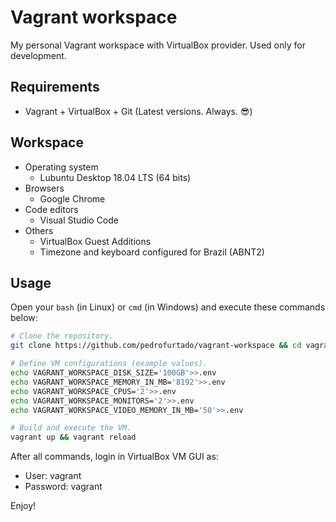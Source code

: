# Vagrant workspace

My personal Vagrant workspace with VirtualBox provider. Used only for development.

## Requirements

* Vagrant + VirtualBox + Git (Latest versions. Always. 😎)

## Workspace

* Operating system
  * Lubuntu Desktop 18.04 LTS (64 bits)
* Browsers
  * Google Chrome
* Code editors
  * Visual Studio Code
* Others
  * VirtualBox Guest Additions
  * Timezone and keyboard configured for Brazil (ABNT2)

## Usage

Open your `bash` (in Linux) or `cmd` (in Windows) and execute these commands below:

```bash
# Clone the repository.
git clone https://github.com/pedrofurtado/vagrant-workspace && cd vagrant-workspace

# Define VM configurations (example values).
echo VAGRANT_WORKSPACE_DISK_SIZE='100GB'>>.env
echo VAGRANT_WORKSPACE_MEMORY_IN_MB='8192'>>.env
echo VAGRANT_WORKSPACE_CPUS='2'>>.env
echo VAGRANT_WORKSPACE_MONITORS='2'>>.env
echo VAGRANT_WORKSPACE_VIDEO_MEMORY_IN_MB='50'>>.env

# Build and execute the VM.
vagrant up && vagrant reload
```

After all commands, login in VirtualBox VM GUI as:

* User: vagrant
* Password: vagrant

Enjoy!
